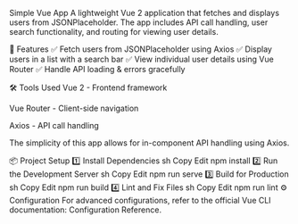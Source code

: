 Simple Vue App
A lightweight Vue 2 application that fetches and displays users from JSONPlaceholder. The app includes API call handling, user search functionality, and routing for viewing user details.

🚀 Features
✅ Fetch users from JSONPlaceholder using Axios
✅ Display users in a list with a search bar
✅ View individual user details using Vue Router
✅ Handle API loading & errors gracefully

🛠 Tools Used
Vue 2 - Frontend framework

Vue Router - Client-side navigation

Axios - API call handling

The simplicity of this app allows for in-component API handling using Axios.

📦 Project Setup
1️⃣ Install Dependencies
sh
Copy
Edit
npm install
2️⃣ Run the Development Server
sh
Copy
Edit
npm run serve
3️⃣ Build for Production
sh
Copy
Edit
npm run build
4️⃣ Lint and Fix Files
sh
Copy
Edit
npm run lint
⚙️ Configuration
For advanced configurations, refer to the official Vue CLI documentation:
Configuration Reference.